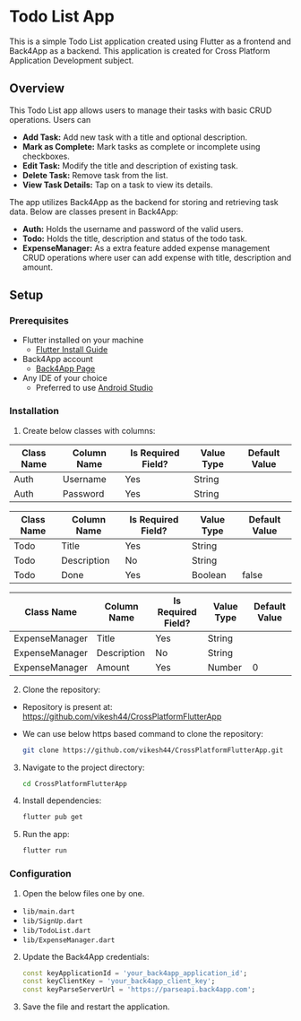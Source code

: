 # Todo List App

This is a simple Todo List application created using Flutter as a frontend and Back4App as a backend. This application is created for Cross Platform Application Development subject.

## Overview

This Todo List app allows users to manage their tasks with basic CRUD operations. Users can 
- **Add Task:** Add new task with a title and optional description.
- **Mark as Complete:** Mark tasks as complete or incomplete using checkboxes.
- **Edit Task:** Modify the title and description of existing task.
- **Delete Task:** Remove task from the list.
- **View Task Details:** Tap on a task to view its details.

The app utilizes Back4App as the backend for storing and retrieving task data. Below are classes present in Back4App:
- **Auth:** Holds the username and password of the valid users.
- **Todo:** Holds the title, description and status of the todo task.
- **ExpenseManager:** As a extra feature added expense management CRUD operations where user can add expense with title, description and amount.


## Setup

### Prerequisites

- Flutter installed on your machine
    - [Flutter Install Guide](https://flutter.dev/docs/get-started/install)
- Back4App account
    - [Back4App Page](https://www.back4app.com/)
- Any IDE of your choice
    - Preferred to use [Android Studio](https://developer.android.com/studio)

### Installation

1. Create below classes with columns:

| Class Name  | Column Name | Is Required Field? | Value Type | Default Value |
| ------------- | ------------- | ------------- | ------------- | ------------- |
| Auth  | Username  | Yes | String |  |
| Auth  | Password  | Yes | String |  |

| Class Name  | Column Name | Is Required Field? | Value Type | Default Value |
| ------------- | ------------- | ------------- | ------------- | ------------- |
| Todo  | Title  | Yes | String |  |
| Todo  | Description  | No | String |  |
| Todo  | Done  | Yes | Boolean | false |

| Class Name  | Column Name | Is Required Field? | Value Type | Default Value |
| ------------- | ------------- | ------------- | ------------- | ------------- |
| ExpenseManager  | Title  | Yes | String |  |
| ExpenseManager  | Description  | No | String |  |
| ExpenseManager  | Amount  | Yes | Number | 0 |

2. Clone the repository:
- Repository is present at: https://github.com/vikesh44/CrossPlatformFlutterApp
- We can use below https based command to clone the repository:

    ```bash
    git clone https://github.com/vikesh44/CrossPlatformFlutterApp.git
    ```

3. Navigate to the project directory:

    ```bash
    cd CrossPlatformFlutterApp
    ```

4. Install dependencies:

    ```bash
    flutter pub get
    ```

5. Run the app:

    ```bash
    flutter run
    ```

### Configuration

1. Open the below files one by one.
- `lib/main.dart`
- `lib/SignUp.dart`
- `lib/TodoList.dart`
- `lib/ExpenseManager.dart`

2. Update the Back4App credentials:

    ```dart
    const keyApplicationId = 'your_back4app_application_id';
    const keyClientKey = 'your_back4app_client_key';
    const keyParseServerUrl = 'https://parseapi.back4app.com';
    ```

3. Save the file and restart the application.